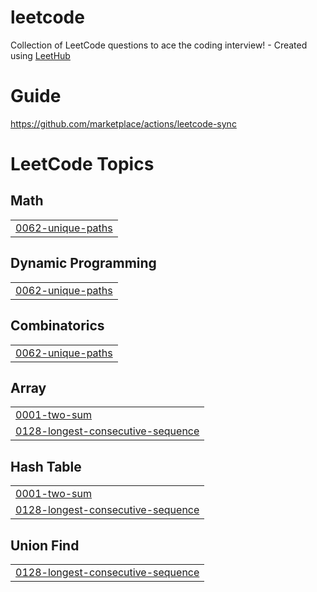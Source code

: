# leetcode
Collection of LeetCode questions to ace the coding interview! - Created using [LeetHub](https://github.com/QasimWani/LeetHub)

# Guide
https://github.com/marketplace/actions/leetcode-sync

<!---LeetCode Topics Start-->
# LeetCode Topics
## Math
|  |
| ------- |
| [0062-unique-paths](https://github.com/ashokchand8998/leetcode/tree/master/0062-unique-paths) |
## Dynamic Programming
|  |
| ------- |
| [0062-unique-paths](https://github.com/ashokchand8998/leetcode/tree/master/0062-unique-paths) |
## Combinatorics
|  |
| ------- |
| [0062-unique-paths](https://github.com/ashokchand8998/leetcode/tree/master/0062-unique-paths) |
## Array
|  |
| ------- |
| [0001-two-sum](https://github.com/ashokchand8998/leetcode/tree/master/0001-two-sum) |
| [0128-longest-consecutive-sequence](https://github.com/ashokchand8998/leetcode/tree/master/0128-longest-consecutive-sequence) |
## Hash Table
|  |
| ------- |
| [0001-two-sum](https://github.com/ashokchand8998/leetcode/tree/master/0001-two-sum) |
| [0128-longest-consecutive-sequence](https://github.com/ashokchand8998/leetcode/tree/master/0128-longest-consecutive-sequence) |
## Union Find
|  |
| ------- |
| [0128-longest-consecutive-sequence](https://github.com/ashokchand8998/leetcode/tree/master/0128-longest-consecutive-sequence) |
<!---LeetCode Topics End-->